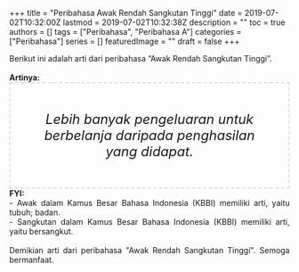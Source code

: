 +++
title = "Peribahasa Awak Rendah Sangkutan Tinggi"
date = 2019-07-02T10:32:00Z
lastmod = 2019-07-02T10:32:38Z
description = ""
toc = true
authors = []
tags = ["Peribahasa", "Peribahasa A"]
categories = ["Peribahasa"]
series = []
featuredImage = ""
draft = false
+++

<div dir="ltr" style="text-align: left;" trbidi="on"><div style="text-align: justify;">Berikut ini adalah arti dari peribahasa “Awak Rendah Sangkutan Tinggi”.</div><br /><div style="text-align: justify;"><b>Artinya:</b></div><div style="border: 2px dashed #ddd; font-size: 24px; height: auto; margin: 0 auto; padding: 50px; text-align: center; width: auto;"><i>Lebih banyak pengeluaran untuk berbelanja daripada penghasilan yang didapat.</i></div><div style="text-align: justify;"><b>FYI:</b><br />- Awak dalam Kamus Besar Bahasa Indonesia (KBBI) memiliki arti, yaitu tubuh; badan.<br />- Sangkutan dalam Kamus Besar Bahasa Indonesia (KBBI) memiliki arti, yaitu bersangkut.<br /><br /></div><div style="text-align: justify;">Demikian arti dari peribahasa "Awak Rendah Sangkutan Tinggi". Semoga bermanfaat.</div></div>
